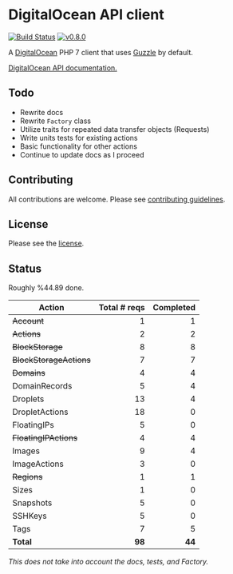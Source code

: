 # DigitalOcean API client

[![Build Status](https://travis-ci.org/wappr/digitalocean.svg?branch=master)](https://travis-ci.org/wappr/digitalocean)
[![v0.8.0](https://img.shields.io/badge/version-v0.80-orange.svg)](https://packagist.org/packages/wappr/digitalocean)

A [DigitalOcean](https://m.do.co/c/97ced4f9088d) PHP 7 client that uses [Guzzle](https://github.com/guzzle/guzzle) by default.

[DigitalOcean API documentation.](https://developers.digitalocean.com/documentation/v2/)

## Todo

* Rewrite docs
* Rewrite `Factory` class
* Utilize traits for repeated data transfer objects (Requests)
* Write units tests for existing actions
* Basic functionality for other actions
* Continue to update docs as I proceed

## Contributing

All contributions are welcome. Please see [contributing guidelines](CONTRIBUTING.md).

## License

Please see the [license](LICENSE).

## Status

Roughly %44.89 done.

Action                  | Total # reqs  | Completed  |
------------------------|--------------:|-----------:|
~~Account~~ 			| 1				| 1			 |
~~Actions~~				| 2				| 2			 |
~~BlockStorage~~		| 8				| 8			 |
~~BlockStorageActions~~	| 7				| 7			 |
~~Domains~~				| 4				| 4			 |
DomainRecords 			| 5				| 4			 |
Droplets 				| 13			| 4			 |
DropletActions 			| 18			| 0			 |
FloatingIPs 			| 5				| 0			 |
~~FloatingIPActions~~	| 4				| 4			 |
Images 					| 9				| 4			 |
ImageActions			| 3				| 0			 |
~~Regions~~				| 1				| 1			 |
Sizes 					| 1				| 0			 |
Snapshots 				| 5				| 0			 |
SSHKeys 				| 5				| 0			 |
Tags 					| 7				| 5			 |
**Total**               | **98**		| **44**	 |

*This does not take into account the docs, tests, and Factory.*